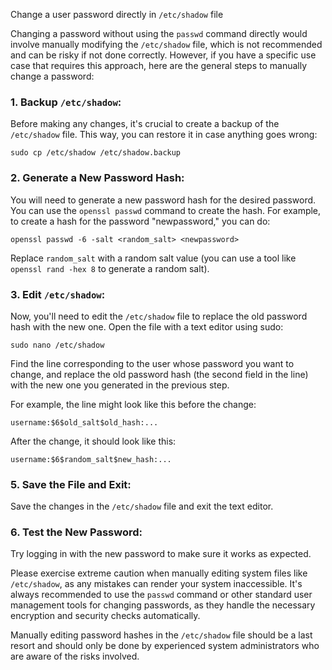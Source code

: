 Change a user password directly in `/etc/shadow` file  
  
Changing a password without using the `passwd` command directly would involve manually modifying the `/etc/shadow` file, which is not recommended and can be risky if not done correctly. However, if you have a specific use case that requires this approach, here are the general steps to manually change a password:  
  
### 1.   **Backup `/etc/shadow`:**   
Before making any changes, it's crucial to create a backup of the `/etc/shadow` file. This way, you can restore it in case anything goes wrong:  
      
`sudo cp /etc/shadow /etc/shadow.backup`   
      
### 2.  **Generate a New Password Hash:**  
You will need to generate a new password hash for the desired password. You can use the `openssl passwd` command to create the hash. For example, to create a hash for the password "newpassword," you can do:  
      
`openssl passwd -6 -salt <random_salt> <newpassword>`   
  
Replace `random_salt` with a random salt value (you can use a tool like `openssl rand -hex 8` to generate a random salt).  
  
### 3.  **Edit `/etc/shadow`:**   
Now, you'll need to edit the `/etc/shadow` file to replace the old password hash with the new one. Open the file with a text editor using sudo:  
  
`sudo nano /etc/shadow`   
  
Find the line corresponding to the user whose password you want to change, and replace the old password hash (the second field in the line) with the new one you generated in the previous step.  
  
For example, the line might look like this before the change:  
  
`username:$6$old_salt$old_hash:...`   
  
After the change, it should look like this:  
  
`username:$6$random_salt$new_hash:...`   
  
### 5.  **Save the File and Exit:**   
Save the changes in the `/etc/shadow` file and exit the text editor.  
  
### 6.  **Test the New Password:**   
Try logging in with the new password to make sure it works as expected.  
  
Please exercise extreme caution when manually editing system files like `/etc/shadow`, as any mistakes can render your system inaccessible. It's always recommended to use the `passwd` command or other standard user management tools for changing passwords, as they handle the necessary encryption and security checks automatically.  
  
Manually editing password hashes in the `/etc/shadow` file should be a last resort and should only be done by experienced system administrators who are aware of the risks involved.
